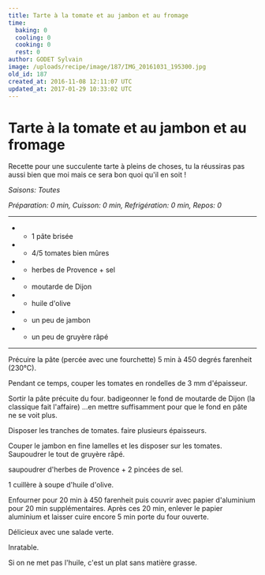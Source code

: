 ```yaml
---
title: Tarte à la tomate et au jambon et au fromage
time:
  baking: 0
  cooling: 0
  cooking: 0
  rest: 0
author: GODET Sylvain
image: /uploads/recipe/image/187/IMG_20161031_195300.jpg
old_id: 187
created_at: 2016-11-08 12:11:07 UTC
updated_at: 2017-01-29 10:33:02 UTC
---
```


# Tarte à la tomate et au jambon et au fromage

Recette pour une succulente tarte à pleins de choses, tu la réussiras pas aussi bien que moi mais ce sera bon quoi qu'il en soit !

*Saisons: Toutes*

*Préparation: 0 min, Cuisson: 0 min, Refrigération: 0 min, Repos: 0*

---

- - 1 pâte brisée
- - 4/5 tomates bien mûres
- - herbes de Provence + sel
- - moutarde de Dijon
- - huile d'olive
- - un peu de jambon
- - un peu de gruyère râpé

---

Précuire la pâte (percée avec une fourchette) 5 min à 450 degrés farenheit (230°C). 

Pendant ce temps, couper les tomates en rondelles de 3 mm d'épaisseur. 

Sortir la pâte précuite du four. badigeonner le fond de moutarde de Dijon (la classique fait l'affaire) ...en mettre suffisamment pour que le fond en pâte ne se voit plus. 

Disposer les tranches de tomates. faire plusieurs épaisseurs. 

Couper le jambon en fine lamelles et les disposer sur les tomates. Saupoudrer le tout de gruyère râpé.

saupoudrer d'herbes de Provence + 2 pincées de sel. 

1 cuillère à soupe d'huile d'olive. 

Enfourner pour 20 min à 450 farenheit puis couvrir avec papier d'aluminium pour 20 min supplémentaires. Après ces 20 min, enlever le papier aluminium et laisser cuire encore 5 min porte du four ouverte. 

Délicieux avec une salade verte. 

Inratable. 

Si on ne met pas l'huile, c'est un plat sans matière grasse.
